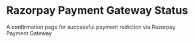 # Razorpay Payment Gateway Status

A confirmation page for successful payment rediction via Razorpay Payment Gateway
